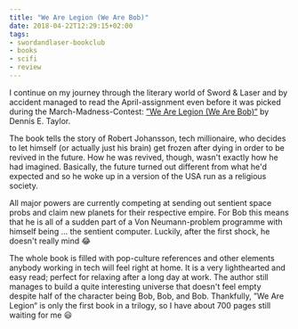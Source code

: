 ```yaml
---
title: "We Are Legion (We Are Bob)"
date: 2018-04-22T12:29:15+02:00
tags:
- swordandlaser-bookclub
- books
- scifi
- review
---
```


I continue on my journey through the literary world of Sword & Laser and by
accident managed to read the April-assignment even before it was picked during
the March-Madness-Contest: [”We Are Legion (We Are
Bob)“](https://www.goodreads.com/book/show/32109569-we-are-legion-we-are-bob)
by Dennis E. Taylor.

The book tells the story of Robert Johansson, tech millionaire, who decides to
let himself (or actually just his brain) get frozen after dying in order to be
revived in the future. How he was revived, though, wasn't exactly how he had
imagined. Basically, the future turned out different from what he'd expected
and so he woke up in a version of the USA run as a religious society.

All major powers are currently competing at sending out sentient space probs
and claim new planets for their respective empire. For Bob this means that he
is all of a sudden part of a Von Neumann-problem programme with himself being
... the sentient computer. Luckily, after the first shock, he doesn't really
mind 😂

The whole book is filled with pop-culture references and other elements anybody
working in tech will feel right at home. It is a very lighthearted and easy
read; perfect for relaxing after a long day at work. The author still manages
to build a quite interesting universe that doesn't feel empty despite half of
the character being Bob, Bob, and Bob. Thankfully, ”We Are Legion“ is only the
first book in a trilogy, so I have about 700 pages still waiting for me 😃
